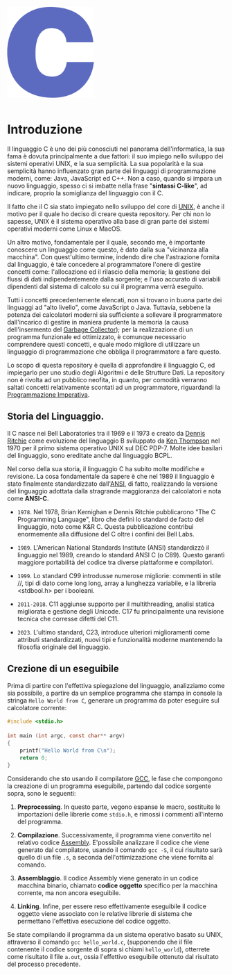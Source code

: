 <div style="min-width: 100px; max-width: 200px; display: inline-flex; justify-content:center; align-items:center;">
    <img src = "assets/logo-c.png" alt = "Logo Linguaggio C" style = "max-width: 200px; padding: 1em 2em;" />
</div>

# Introduzione     

Il linguaggio C è uno dei più conosciuti nel panorama dell'informatica, la sua fama è dovuta principalmente a due
fattori: il suo impiego nello sviluppo dei sistemi operativi UNIX, e la sua semplicità. La sua popolarità e la sua
semplicità hanno influenzato gran parte dei linguaggi di programmazione moderni, come: Java, JavaScript ed C++. Non a
caso, quando si impara un nuovo linguaggio, spesso ci si imbatte nella frase "__sintassi C-like__", ad indicare, proprio
la somiglianza del linguaggio con il C.

Il fatto che il C sia stato impiegato nello sviluppo del core di [UNIX](https://it.wikipedia.org/wiki/Unix), è anche il
motivo per il quale ho deciso di creare questa repository. Per chi non lo sapesse, UNIX è il sistema operativo alla base
di gran parte dei sistemi operativi moderni come Linux e MacOS. 

Un altro motivo, fondamentale per il quale, secondo me, è importante conoscere un linguaggio come questo, è dato dalla
sua "vicinanza alla macchina". Con quest'ultimo termine, indendo dire che l'astrazione fornita dal linguaggio, è tale 
concedere al programmatore l'onere di gestire concetti come: l'allocazione ed il rilascio della memoria; 
la gestione dei flussi di dati indipendentemente dalla sorgente; e l'uso accurato di variabili dipendenti dal sistema 
di calcolo su cui il programma verrà eseguito.

Tutti i concetti precedentemente elencati, non si trovano in buona parte dei linguaggi ad "alto livello", come
JavaScript o Java. Tuttavia, sebbene la potenza dei calcolatori moderni sia sufficiente a sollevare il programmatore
dall'incarico di gestire in maniera prudente la memoria (a causa dell'insermento del [Garbage Collector](https://it.wikipedia.org/wiki/Garbage_collection)); per la realizzazione di un programma funzionale ed ottimizzato, è comunque necessario comprendere questi
concetti, e quale modo migliore di utilizzare un linguaggio di programmazione che obbliga il programmatore a fare questo. 

Lo scopo di questa repository è quella di approfondire il linguaggio C, ed impiegarlo per uno studio degli Algoritmi e
delle Strutture Dati. La repository non è rivolta ad un pubblico neofita, in quanto, per comodità verranno saltati
concetti relativamente scontati ad un programmatore, riguardandi la [Programmazione Imperativa](https://it.wikipedia.org/wiki/Programmazione_imperativa).

## Storia del Linguaggio.

Il C nasce nei Bell Laboratories tra il 1969 e il 1973 e creato da [Dennis Ritchie](https://it.wikipedia.org/wiki/Dennis_Ritchie) 
come evoluzione del linguaggio B sviluppato da [Ken Thompson](https://it.wikipedia.org/wiki/Ken_Thompson) nel 1970 per 
il primo sistema operativo UNIX sul DEC PDP-7. Molte idee basilari del linguaggio, sono ereditate anche dal linguaggio 
BCPL. 

Nel corso della sua storia, il linguaggio C ha subito molte modifiche e revisione. La cosa fondamentale da sapere è che
nel 1989 il linguaggio è stato finalmente standardizzato dall'[ANSI](https://it.wikipedia.org/wiki/American_National_Standards_Institute), 
di fatto, realizzando la versione del linguaggio adottata dalla stragrande maggioranza dei calcolatori e nota come
__ANSI-C__.

* `1978`. Nel 1978, Brian Kernighan e Dennis Ritchie pubblicarono "The C Programming Language", libro che definì lo 
standard de facto del linguaggio, noto come K&R C. Questa pubblicazione contribuì enormemente alla diffusione del C oltre
i confini dei Bell Labs.

* `1989`. L'American National Standards Institute (ANSI) standardizzò il linguaggio nel 1989, creando lo standard ANSI
C (o C89). Questo garantì maggiore portabilità del codice tra diverse piattaforme e compilatori.

* `1999`. Lo standard C99 introdusse numerose migliorie: commenti in stile //, tipi di dato come long long, array a 
lunghezza variabile, e la libreria <stdbool.h> per i booleani.

* `2011-2018`. C11 aggiunse supporto per il multithreading, analisi statica migliorata e gestione degli Unicode. C17
fu principalmente una revisione tecnica che corresse difetti del C11.

* `2023`. L'ultimo standard, C23, introduce ulteriori miglioramenti come attributi standardizzati, nuovi tipi e 
funzionalità moderne mantenendo la filosofia originale del linguaggio.

## Crezione di un eseguibile

Prima di partire con l'effettiva spiegazione del linguaggio, analizziamo come sia possibile, a partire da un semplice
programma che stampa in console la stringa `Hello World from C`, generare un programma da poter eseguire sul calcolatore
corrente:

```C
#include <stdio.h>

int main (int argc, const char** argv) 
{
    printf("Hello World from C\n");
    return 0;
}
```

Considerando che sto usando il compilatore [GCC](https://it.wikipedia.org/wiki/GNU_Compiler_Collection), le fase che
compongono la creazione di un programma eseguibile, partendo dal codice sorgente sopra, sono le seguenti:

1. __Preprocessing__. In questo parte, vegono espanse le macro, sostituite le importazioni delle librerie come
   `stdio.h`, e rimossi i commenti all'interno del programma.

2. __Compilazione__. Successivamente, il programma viene convertito nel relativo codice [Assembly](https://it.wikipedia.org/wiki/Linguaggio_assembly). E'possibile analizzare il codice che viene generato dal compilatore, usando il comando `gcc -S`, il cui risultato sarà quello di un file `.s`, a seconda dell'ottimizzazione che viene fornita al comando.

3. __Assemblaggio__. Il codice Assembly viene generato in un codice macchina binario, chiamato __codice oggetto__
   specifico per la macchina corrente, ma non ancora eseguibile.

4. __Linking__. Infine, per essere reso effettivamente eseguibile il codice oggetto viene associato con le relative
   librerie di sistema che permettano l'effettiva esecuzione del codice oggetto. 

Se state compilando il programma da un sistema operativo basato su UNIX, attraverso il comando `gcc hello_world.c`,
(supponendo che il file contenente il codice sorgente di sopra si chiami `hello_world`), otterrete come risultato il
file `a.out`, ossia l'effettivo eseguibile ottenuto dal risultato del processo precedente.

